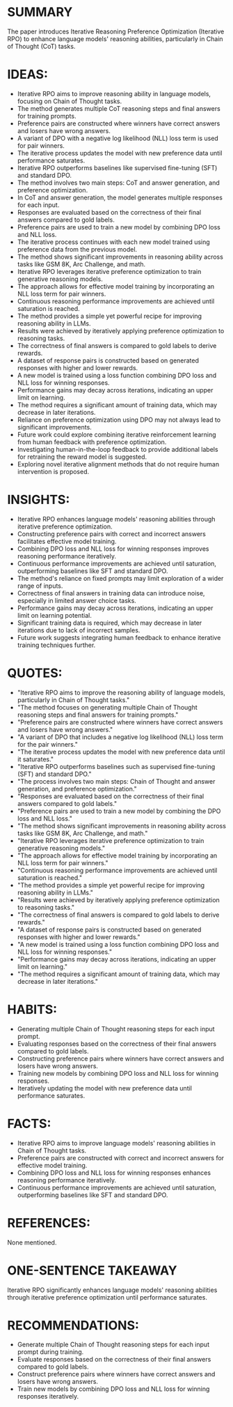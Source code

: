 # SUMMARY
The paper introduces Iterative Reasoning Preference Optimization (Iterative RPO) to enhance language models' reasoning abilities, particularly in Chain of Thought (CoT) tasks.

# IDEAS:
- Iterative RPO aims to improve reasoning ability in language models, focusing on Chain of Thought tasks.
- The method generates multiple CoT reasoning steps and final answers for training prompts.
- Preference pairs are constructed where winners have correct answers and losers have wrong answers.
- A variant of DPO with a negative log likelihood (NLL) loss term is used for pair winners.
- The iterative process updates the model with new preference data until performance saturates.
- Iterative RPO outperforms baselines like supervised fine-tuning (SFT) and standard DPO.
- The method involves two main steps: CoT and answer generation, and preference optimization.
- In CoT and answer generation, the model generates multiple responses for each input.
- Responses are evaluated based on the correctness of their final answers compared to gold labels.
- Preference pairs are used to train a new model by combining DPO loss and NLL loss.
- The iterative process continues with each new model trained using preference data from the previous model.
- The method shows significant improvements in reasoning ability across tasks like GSM 8K, Arc Challenge, and math.
- Iterative RPO leverages iterative preference optimization to train generative reasoning models.
- The approach allows for effective model training by incorporating an NLL loss term for pair winners.
- Continuous reasoning performance improvements are achieved until saturation is reached.
- The method provides a simple yet powerful recipe for improving reasoning ability in LLMs.
- Results were achieved by iteratively applying preference optimization to reasoning tasks.
- The correctness of final answers is compared to gold labels to derive rewards.
- A dataset of response pairs is constructed based on generated responses with higher and lower rewards.
- A new model is trained using a loss function combining DPO loss and NLL loss for winning responses.
- Performance gains may decay across iterations, indicating an upper limit on learning.
- The method requires a significant amount of training data, which may decrease in later iterations.
- Reliance on preference optimization using DPO may not always lead to significant improvements.
- Future work could explore combining iterative reinforcement learning from human feedback with preference optimization.
- Investigating human-in-the-loop feedback to provide additional labels for retraining the reward model is suggested.
- Exploring novel iterative alignment methods that do not require human intervention is proposed.

# INSIGHTS:
- Iterative RPO enhances language models' reasoning abilities through iterative preference optimization.
- Constructing preference pairs with correct and incorrect answers facilitates effective model training.
- Combining DPO loss and NLL loss for winning responses improves reasoning performance iteratively.
- Continuous performance improvements are achieved until saturation, outperforming baselines like SFT and standard DPO.
- The method's reliance on fixed prompts may limit exploration of a wider range of inputs.
- Correctness of final answers in training data can introduce noise, especially in limited answer choice tasks.
- Performance gains may decay across iterations, indicating an upper limit on learning potential.
- Significant training data is required, which may decrease in later iterations due to lack of incorrect samples.
- Future work suggests integrating human feedback to enhance iterative training techniques further.

# QUOTES:
- "Iterative RPO aims to improve the reasoning ability of language models, particularly in Chain of Thought tasks."
- "The method focuses on generating multiple Chain of Thought reasoning steps and final answers for training prompts."
- "Preference pairs are constructed where winners have correct answers and losers have wrong answers."
- "A variant of DPO that includes a negative log likelihood (NLL) loss term for the pair winners."
- "The iterative process updates the model with new preference data until it saturates."
- "Iterative RPO outperforms baselines such as supervised fine-tuning (SFT) and standard DPO."
- "The process involves two main steps: Chain of Thought and answer generation, and preference optimization."
- "Responses are evaluated based on the correctness of their final answers compared to gold labels."
- "Preference pairs are used to train a new model by combining the DPO loss and NLL loss."
- "The method shows significant improvements in reasoning ability across tasks like GSM 8K, Arc Challenge, and math."
- "Iterative RPO leverages iterative preference optimization to train generative reasoning models."
- "The approach allows for effective model training by incorporating an NLL loss term for pair winners."
- "Continuous reasoning performance improvements are achieved until saturation is reached."
- "The method provides a simple yet powerful recipe for improving reasoning ability in LLMs."
- "Results were achieved by iteratively applying preference optimization to reasoning tasks."
- "The correctness of final answers is compared to gold labels to derive rewards."
- "A dataset of response pairs is constructed based on generated responses with higher and lower rewards."
- "A new model is trained using a loss function combining DPO loss and NLL loss for winning responses."
- "Performance gains may decay across iterations, indicating an upper limit on learning."
- "The method requires a significant amount of training data, which may decrease in later iterations."

# HABITS:
- Generating multiple Chain of Thought reasoning steps for each input prompt.
- Evaluating responses based on the correctness of their final answers compared to gold labels.
- Constructing preference pairs where winners have correct answers and losers have wrong answers.
- Training new models by combining DPO loss and NLL loss for winning responses.
- Iteratively updating the model with new preference data until performance saturates.

# FACTS:
- Iterative RPO aims to improve language models' reasoning abilities in Chain of Thought tasks.
- Preference pairs are constructed with correct and incorrect answers for effective model training.
- Combining DPO loss and NLL loss for winning responses enhances reasoning performance iteratively.
- Continuous performance improvements are achieved until saturation, outperforming baselines like SFT and standard DPO.

# REFERENCES:
None mentioned.

# ONE-SENTENCE TAKEAWAY
Iterative RPO significantly enhances language models' reasoning abilities through iterative preference optimization until performance saturates.

# RECOMMENDATIONS:
- Generate multiple Chain of Thought reasoning steps for each input prompt during training.
- Evaluate responses based on the correctness of their final answers compared to gold labels.
- Construct preference pairs where winners have correct answers and losers have wrong answers.
- Train new models by combining DPO loss and NLL loss for winning responses iteratively.